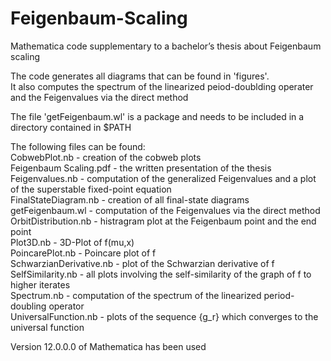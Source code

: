 # Feigenbaum-Scaling
Mathematica code supplementary to a bachelor’s thesis about Feigenbaum scaling  

The code generates all diagrams that can be found in 'figures'.  
It also computes the spectrum of the linearized peiod-doublding operater and the Feigenvalues via the direct method  

The file 'getFeigenbaum.wl' is a package and needs to be included in a directory contained in $PATH  

The following files can be found:  
CobwebPlot.nb - creation of the cobweb plots  
Feigenbaum Scaling.pdf - the written presentation of the thesis  
Feigenvalues.nb - computation of the generalized Feigenvalues and a plot of the superstable fixed-point equation  
FinalStateDiagram.nb - creation of all final-state diagrams  
getFeigenbaum.wl - computation of the Feigenvalues via the direct method  
OrbitDistribution.nb - histragram plot at the Feigenbaum point and the end point  
Plot3D.nb - 3D-Plot of f(mu,x)  
PoincarePlot.nb - Poincare plot of f  
SchwarzianDerivative.nb - plot of the Schwarzian derivative of f  
SelfSimilarity.nb - all plots involving the self-similarity of the graph of f to higher iterates  
Spectrum.nb - computation of the spectrum of the linearized period-doubling operator  
UniversalFunction.nb - plots of the sequence {g_r} which converges to the universal function  

Version 12.0.0.0 of Mathematica has been used
